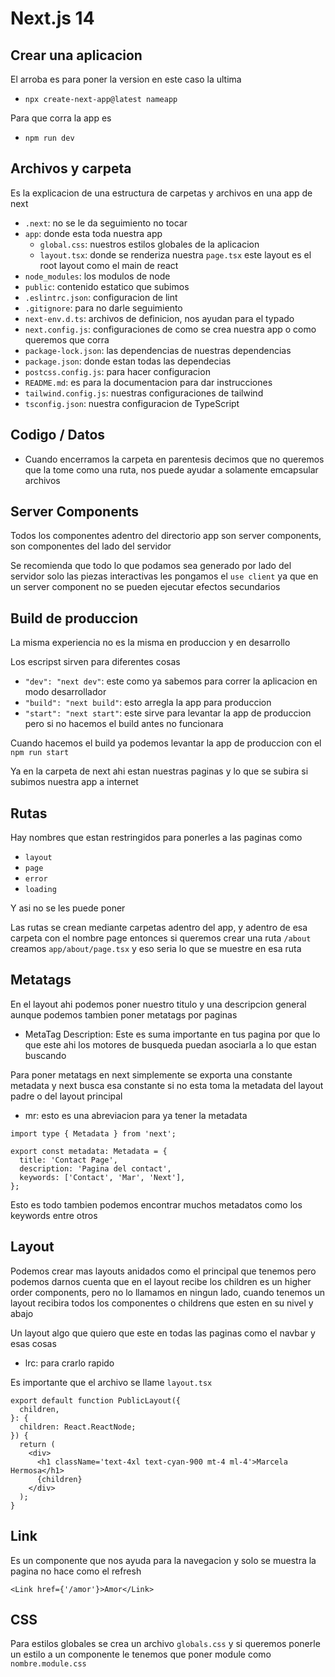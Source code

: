 # Next.js 14

## Crear una aplicacion

El arroba es para poner la version en este caso la ultima

- `npx create-next-app@latest nameapp`

Para que corra la app es

- `npm run dev`

## Archivos y carpeta

Es la explicacion de una estructura de carpetas y archivos en una app de next

- `.next`: no se le da seguimiento no tocar
- `app`: donde esta toda nuestra app
  - `global.css`: nuestros estilos globales de la aplicacion
  - `layout.tsx`: donde se renderiza nuestra `page.tsx` este layout es el root layout como el main de react
- `node_modules`: los modulos de node
- `public`: contenido estatico que subimos
- `.eslintrc.json`: configuracion de lint
- `.gitignore`: para no darle seguimiento
- `next-env.d.ts`: archivos de definicion, nos ayudan para el typado
- `next.config.js`: configuraciones de como se crea nuestra app o como queremos que corra
- `package-lock.json`: las dependencias de nuestras dependencias
- `package.json`: donde estan todas las dependecias
- `postcss.config.js`: para hacer configuracion
- `README.md`: es para la documentacion para dar instrucciones
- `tailwind.config.js`: nuestras configuraciones de tailwind
- `tsconfig.json`: nuestra configuracion de TypeScript

## Codigo / Datos

- Cuando encerramos la carpeta en parentesis decimos que no queremos que la tome como una ruta, nos puede ayudar a solamente emcapsular archivos

## Server Components

Todos los componentes adentro del directorio app son server components, son componentes del lado del servidor

Se recomienda que todo lo que podamos sea generado por lado del servidor solo las piezas interactivas les pongamos el `use client` ya que en un server component no se pueden ejecutar efectos secundarios

## Build de produccion

La misma experiencia no es la misma en produccion y en desarrollo

Los escripst sirven para diferentes cosas

- `"dev": "next dev"`: este como ya sabemos para correr la aplicacion en modo desarrollador
- `"build": "next build"`: esto arregla la app para produccion
- `"start": "next start"`: este sirve para levantar la app de produccion pero si no hacemos el build antes no funcionara

Cuando hacemos el build ya podemos levantar la app de produccion con el `npm run start`

Ya en la carpeta de next ahi estan nuestras paginas y lo que se subira si subimos nuestra app a internet

## Rutas

Hay nombres que estan restringidos para ponerles a las paginas como

- `layout`
- `page`
- `error`
- `loading`

Y asi no se les puede poner

Las rutas se crean mediante carpetas adentro del app, y adentro de esa carpeta con el nombre page entonces si queremos crear una ruta `/about` creamos `app/about/page.tsx` y eso seria lo que se muestre en esa ruta

## Metatags

En el layout ahi podemos poner nuestro titulo y una descripcion general aunque podemos tambien poner metatags por paginas

<!-- !Description -->

- MetaTag Description: Este es suma importante en tus pagina por que lo que este ahi los motores de busqueda puedan asociarla a lo que estan buscando

Para poner metatags en next simplemente se exporta una constante metadata y next busca esa constante si no esta toma la metadata del layout padre o del layout principal

- mr: esto es una abreviacion para ya tener la metadata

```tsx
import type { Metadata } from 'next';

export const metadata: Metadata = {
  title: 'Contact Page',
  description: 'Pagina del contact',
  keywords: ['Contact', 'Mar', 'Next'],
};
```

Esto es todo tambien podemos encontrar muchos metadatos como los keywords entre otros

## Layout

Podemos crear mas layouts anidados como el principal que tenemos pero podemos darnos cuenta que en el layout recibe los children es un higher order components, pero no lo llamamos en ningun lado, cuando tenemos un layout recibira todos los componentes o childrens que esten en su nivel y abajo

Un layout algo que quiero que este en todas las paginas como el navbar y esas cosas

- lrc: para crarlo rapido

Es importante que el archivo se llame `layout.tsx`

```tsx
export default function PublicLayout({
  children,
}: {
  children: React.ReactNode;
}) {
  return (
    <div>
      <h1 className='text-4xl text-cyan-900 mt-4 ml-4'>Marcela Hermosa</h1>
      {children}
    </div>
  );
}
```

## Link

Es un componente que nos ayuda para la navegacion y solo se muestra la pagina no hace como el refresh

```tsx
<Link href={'/amor'}>Amor</Link>
```

## CSS

Para estilos globales se crea un archivo `globals.css` y si queremos ponerle un estilo a un componente le tenemos que poner module como `nombre.module.css`
